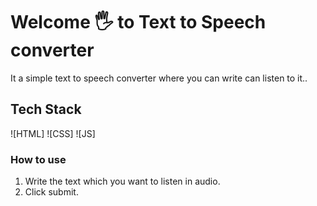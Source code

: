 # Welcome 🖐 to Text to Speech converter
It a simple text to speech converter where you can write can listen to it..


## Tech Stack


![HTML]
![CSS]
![JS]



### How to use 
1. Write the text which you want to listen in audio.
2. Click submit.


